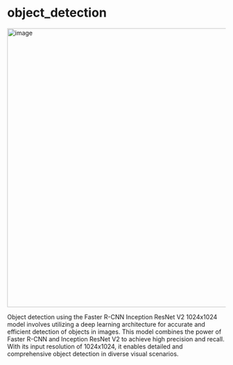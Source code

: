 # object_detection

<img width="643" alt="image" src="https://github.com/Divyanalam98/object_detection/assets/63960112/9560f6a6-70f4-434d-9286-30e5eaa37881">

Object detection using the Faster R-CNN Inception ResNet V2 1024x1024 model involves utilizing a deep learning architecture for accurate and efficient detection of objects in images. 
This model combines the power of Faster R-CNN and Inception ResNet V2 to achieve high precision and recall. 
With its input resolution of 1024x1024, it enables detailed and comprehensive object detection in diverse visual scenarios.
